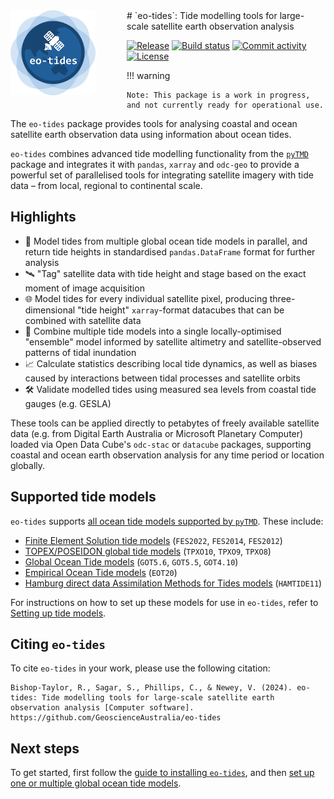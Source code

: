 <img style="float: left; margin: 0 50px 0 0;" src="assets/eo-tides-logo-256.png" width="136">
# `eo-tides`: Tide modelling tools for large-scale satellite earth observation analysis

[![Release](https://img.shields.io/github/v/release/GeoscienceAustralia/eo-tides)](https://img.shields.io/github/v/release/GeoscienceAustralia/eo-tides)
[![Build status](https://img.shields.io/github/actions/workflow/status/GeoscienceAustralia/eo-tides/main.yml?branch=main)](https://github.com/GeoscienceAustralia/eo-tides/actions/workflows/main.yml?query=branch%3Amain)
[![Commit activity](https://img.shields.io/github/commit-activity/m/GeoscienceAustralia/eo-tides)](https://img.shields.io/github/commit-activity/m/GeoscienceAustralia/eo-tides)
[![License](https://img.shields.io/github/license/GeoscienceAustralia/eo-tides)](https://img.shields.io/github/license/GeoscienceAustralia/eo-tides)

!!! warning

    Note: This package is a work in progress, and not currently ready for operational use.

The `eo-tides` package provides tools for analysing coastal and ocean satellite earth observation data using information about ocean tides.

`eo-tides` combines advanced tide modelling functionality from the [`pyTMD`](https://pytmd.readthedocs.io/en/latest/) package and integrates it with `pandas`, `xarray` and `odc-geo` to provide a powerful set of parallelised tools for integrating satellite imagery with tide data – from local, regional to continental scale.

## Highlights

- 🌊 Model tides from multiple global ocean tide models in parallel, and return tide heights in standardised `pandas.DataFrame` format for further analysis
- 🛰️ "Tag" satellite data with tide height and stage based on the exact moment of image acquisition
- 🌐 Model tides for every individual satellite pixel, producing three-dimensional "tide height" `xarray`-format datacubes that can be combined with satellite data
- 🎯 Combine multiple tide models into a single locally-optimised "ensemble" model informed by satellite altimetry and satellite-observed patterns of tidal inundation
- 📈 Calculate statistics describing local tide dynamics, as well as biases caused by interactions between tidal processes and satellite orbits
- 🛠️ Validate modelled tides using measured sea levels from coastal tide gauges (e.g. GESLA)

These tools can be applied directly to petabytes of freely available satellite data (e.g. from Digital Earth Australia or Microsoft Planetary Computer) loaded via Open Data Cube's `odc-stac` or `datacube` packages, supporting coastal and ocean earth observation analysis for any time period or location globally.

## Supported tide models

`eo-tides` supports [all ocean tide models supported by `pyTMD`](https://pytmd.readthedocs.io/en/latest/getting_started/Getting-Started.html#model-database). These include:

- [Finite Element Solution tide models](https://doi.org/10.5194/os-2020-96) (`FES2022`, `FES2014`, `FES2012`)
- [TOPEX/POSEIDON global tide models](https://www.tpxo.net/global) (`TPXO10`, `TPXO9`, `TPXO8`)
- [Global Ocean Tide models](https://doi.org/10.1002/2016RG000546) (`GOT5.6`, `GOT5.5`, `GOT4.10`)
- [Empirical Ocean Tide models](https://doi.org/10.5194/essd-13-3869-2021) (`EOT20`)
- [Hamburg direct data Assimilation Methods for Tides models](https://doi.org/10.1002/2013JC009766) (`HAMTIDE11`)

For instructions on how to set up these models for use in `eo-tides`, refer to [Setting up tide models](setup.md).

## Citing `eo-tides`

To cite `eo-tides` in your work, please use the following citation:

```
Bishop-Taylor, R., Sagar, S., Phillips, C., & Newey, V. (2024). eo-tides: Tide modelling tools for large-scale satellite earth observation analysis [Computer software]. https://github.com/GeoscienceAustralia/eo-tides
```

## Next steps

To get started, first follow the [guide to installing `eo-tides`](install.md), and then [set up one or multiple global ocean tide models](setup.md).
